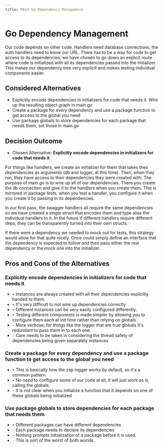 ```yaml
---
title: 0014 Go Dependency Management
---
```

# Go Dependency Management

Our code depends on other code. Handlers need database connections, the auth handlers need to know our URL. There has to be a way for code to get access to its dependencies, we have chosen to go down an explicit route where code is initialized with all its dependencies passed into the initializer. This makes our dependency tree very explicit and makes testing individual components easier.

## Considered Alternatives

* Explicitly encode dependencies in initializers for code that needs it. Wire up the resulting object graph in main.go
* Create a package for every dependency and use a package function to get access to the global you need
* Use package globals to store dependencies for each package that needs them, set those in main.go

## Decision Outcome

* Chosen Alternative: **Explicitly encode dependencies in initializers for code that needs it**

For things like handlers, we create an initializer for them that takes their dependencies as arguments (db and logger, at this time). Then, when they run, they have access to their dependencies they were created with. The purpose of main.go is to wire up all of our dependencies. There you create the db connection and give it to the handlers when you create them. This is mirrored in package tests, when you test a handler, you configure it when you create it by passing in its dependencies.

In our first pass, the swagger handlers all require the same dependencies so we have created a single struct that encodes them and type alias the individual handlers to it. In the future if different handlers require different deps, they can be transparently turned into their own structs.

If there were a dependency we needed to mock out for tests, this strategy would allow for that quite nicely. Once could simply define an interface that the dependency is expected to follow and then pass either the real dependency or the mock one into the initializer.

## Pros and Cons of the Alternatives

### Explicitly encode dependencies in initializers for code that needs it

* `+` Instances are always created with all their dependencies explicitly handed to them.
* `+` It's very difficult to not wire up dependencies correctly
* `+` Different instances can be very easily configured differently.
* `+` Testing different components is made simpler by allowing you to configure them each at init time rather than relying on globals.
* `-` More verbose, for things like the logger that are true globals it's redundant to pass them in to each one.
* `-` Care needs to be taken in considering the thread safety of dependencies being given separately instances

### Create a package for every dependency and use a package function to get access to the global you need

* `+` This is basically how the zap logger works by default, so it's a common pattern
* `+` No need to configure some of our code at all, it will just work as is, calling the globals.
* `-` It is not clear when you initialize a function that it depends on one of these globals being initialized

### Use package globals to store dependencies for each package that needs them

* `+` Different packages can have different dependencies
* `-` Each package needs to declare its dependencies
* `-` Nothing prompts initialization of a package before it is used.
* `-` This is sort of the worst of both worlds.
